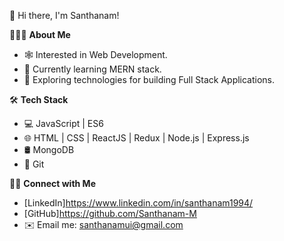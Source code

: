 👋 Hi there, I'm Santhanam!

👨🏻‍💻 **About Me**
- 🕸️ Interested in Web Development.
- 🔭 Currently learning MERN stack.
- 🌱 Exploring technologies for building Full Stack Applications.

🛠 **Tech Stack**
- 💻 JavaScript | ES6 
- 🌐 HTML | CSS | ReactJS | Redux | Node.js | Express.js
- 🛢 MongoDB 
- 🔧 Git 

🤝🏻 **Connect with Me**
- [LinkedIn]https://www.linkedin.com/in/santhanam1994/
- [GitHub]https://github.com/Santhanam-M
- ✉️ Email me: santhanamui@gmail.com
